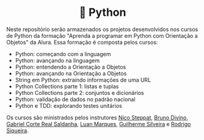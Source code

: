<h1 align="center">🐍 Python</h1>

Neste repositório serão armazenados os projetos desenvolvidos nos cursos de Python da formação "Aprenda a programar em Python com Orientação a Objetos" da Alura. Essa formação é composta pelos cursos:

- Python: começando com a linguagem
- Python: avançando na linguagem
- Python: entendendo a Orientação a Objetos
- Python: avançando na Orientação a Objetos
- String em Python: extraindo informações de uma URL
- Python Collections parte 1: listas e tuplas
- Python Collections parte 2: conjuntos e dicionários
- Python: validação de dados no padrão nacional
- Python e TDD: explorando testes unitários

Os cursos são ministrados pelos instrutores [Nico Steppat](https://github.com/steppat), [Bruno Divino](https://github.com/BrunoDivino), [Gabriel Corte Real Saldanha](https://github.com/gcrsaldanha), [Luan Marques](https://www.linkedin.com/in/lu4nation/?original_referer=https%3A%2F%2Fcursos.alura.com.br%2F), [Guilherme Silveira](https://www.linkedin.com/in/guilhermeazevedosilveira/?challengeId=AQEBLNGBQLK6LgAAAYnvCIbfTHze6AapD-5dIpt_bi2O1MRPBFbM6Azp2vV1GIdNMUacvw4tzH0nGqdET44XvFhUa7fL7xkVGQ&submissionId=e8d0839e-9bf3-7a17-e02e-b84f6235cf11&challengeSource=AgEN8gVB4Pka9gAAAYnvCNM9CLuBa8Nn_8sCkXZGxoaPsIgmfb16UaPNa8conps&challegeType=AgGqCjxZIUeqlwAAAYnvCNNAbwjTjROnymDKxnzoZX123xedqkAjYOc&memberId=AgGJG53tcvwKTAAAAYnvCNNDiBnywv14w1eBjFvNAPKL1DU&recognizeDevice=AgF4cEtvW4jtyAAAAYnvCNNGolJ33SG04ychuzHnaDPhBQLU4xeN) e [Rodrigo Siqueira](https://cursos.alura.com.br/user/rodrigosiqueira).
